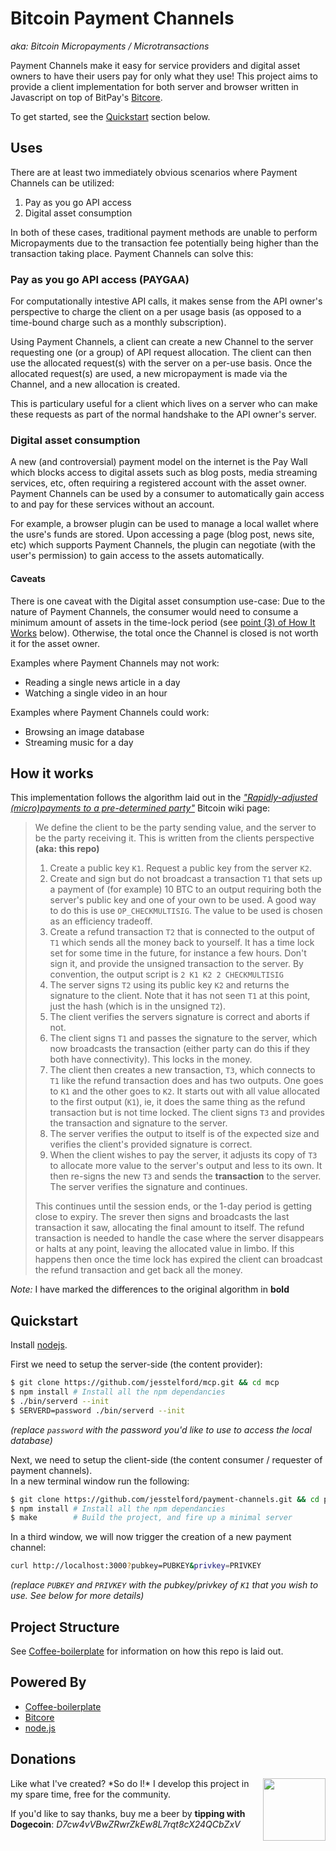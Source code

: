 # Bitcoin Payment Channels

*aka: Bitcoin Micropayments / Microtransactions*

Payment Channels make it easy for service providers and digital asset owners to
have their users pay for only what they use! This project aims to provide a
client implementation for both server and browser written in Javascript on top
of BitPay's [Bitcore](http://bitcore.io).

To get started, see the [Quickstart](#quickstart) section below.

## Uses

There are at least two immediately obvious scenarios where Payment Channels can
be utilized:

 1. Pay as you go API access
 2. Digital asset consumption

In both of these cases, traditional payment methods are unable to perform
Micropayments due to the transaction fee potentially being higher than the
transaction taking place. Payment Channels can solve this:

### Pay as you go API access (PAYGAA)

For computationally intestive API calls, it makes sense from the API owner's
perspective to charge the client on a per usage basis (as opposed to a
time-bound charge such as a monthly subscription).

Using Payment Channels, a client can create a new Channel to the server
requesting one (or a group) of API request allocation. The client can then
use the allocated request(s) with the server on a per-use basis. Once the
allocated request(s) are used, a new micropayment is made via the Channel, and a
new allocation is created.

This is particulary useful for a client which lives on a server who can make
these requests as part of the normal handshake to the API owner's server.

### Digital asset consumption

A new (and controversial) payment model on the internet is the Pay Wall which
blocks access to digital assets such as blog posts, media streaming services,
etc, often requiring a registered account with the asset owner. Payment Channels
can be used by a consumer to automatically gain access to and pay for these
services without an account.

For example, a browser plugin can be used to manage a local wallet where the
usre's funds are stored. Upon accessing a page (blog post, news site, etc) which
supports Payment Channels, the plugin can negotiate (with the user's permission)
to gain access to the assets automatically.

#### Caveats

There is one caveat with the Digital asset consumption use-case: Due to the
nature of Payment Channels, the consumer would need to consume a minimum amount
of assets in the time-lock period (see [point (3) of How It
Works](#how-it-works) below). Otherwise, the total once the Channel is closed is
not worth it for the asset owner.

Examples where Payment Channels may not work:

 * Reading a single news article in a day
 * Watching a single video in an hour

Examples where Payment Channels could work:

 * Browsing an image database
 * Streaming music for a day

## How it works

This implementation follows the algorithm laid out in the [*"Rapidly-adjusted (micro)payments to a pre-determined party"*](https://en.bitcoin.it/wiki/Contracts#Example_7:_Rapidly-adjusted_.28micro.29payments_to_a_pre-determined_party) Bitcoin wiki page:

> We define the client to be the party sending value, and the server to be the party receiving it. This is written from the clients perspective **(aka: this repo)**
> 
> 1. Create a public key `K1`. Request a public key from the server `K2`.
> 2. Create and sign but do not broadcast a transaction `T1` that sets up a payment of (for example) 10 BTC to an output requiring both the server's public key and one of your own to be used. A good way to do this is use `OP_CHECKMULTISIG`. The value to be used is chosen as an efficiency tradeoff.
> 3. Create a refund transaction `T2` that is connected to the output of `T1` which sends all the money back to yourself. It has a time lock set for some time in the future, for instance a few hours. Don't sign it, and provide the unsigned transaction to the server. By convention, the output script is `2 K1 K2 2 CHECKMULTISIG`
> 4. The server signs `T2` using its public key `K2` and returns the signature to the client. Note that it has not seen `T1` at this point, just the hash (which is in the unsigned `T2`).
> 5. The client verifies the servers signature is correct and aborts if not.
> 6. The client signs `T1` and passes the signature to the server, which now broadcasts the transaction (either party can do this if they both have connectivity). This locks in the money.
> 7. The client then creates a new transaction, `T3`, which connects to `T1` like the refund transaction does and has two outputs. One goes to `K1` and the other goes to `K2`. It starts out with all value allocated to the first output (`K1`), ie, it does the same thing as the refund transaction but is not time locked. The client signs `T3` and provides the transaction and signature to the server.
> 8. The server verifies the output to itself is of the expected size and verifies the client's provided signature is correct.
> 9. When the client wishes to pay the server, it adjusts its copy of `T3` to allocate more value to the server's output and less to its own. It then re-signs the new `T3` and sends the **transaction** to the server. The server verifies the signature and continues.
> 
> This continues until the session ends, or the 1-day period is getting close to expiry. The srever then signs and broadcasts the last transaction it saw, allocating the final amount to itself. The refund transaction is needed to handle the case where the server disappears or halts at any point, leaving the allocated value in limbo. If this happens then once the time lock has expired the client can broadcast the refund transaction and get back all the money.

*Note:* I have marked the differences to the original algorithm in **bold**

## Quickstart

Install [nodejs](http://nodejs.org/download/).

First we need to setup the server-side (the content provider):

```bash
$ git clone https://github.com/jesstelford/mcp.git && cd mcp
$ npm install # Install all the npm dependancies
$ ./bin/serverd --init
$ SERVERD=password ./bin/serverd --init
```

*(replace `password` with the password you'd like to use to access the local
database)*

Next, we need to setup the client-side (the content consumer / requester of
payment channels).  
In a new terminal window run the following:

```bash
$ git clone https://github.com/jesstelford/payment-channels.git && cd payment-channels
$ npm install # Install all the npm dependancies
$ make        # Build the project, and fire up a minimal server
```

In a third window, we will now trigger the creation of a new payment channel:

```bash
curl http://localhost:3000?pubkey=PUBKEY&privkey=PRIVKEY
```

*(replace `PUBKEY` and `PRIVKEY` with the pubkey/privkey of `K1` that you wish
to use. See below for more details)*

## Project Structure

See
[Coffee-boilerplate](http://github.com/jesstelford/coffee-boilerplate#project-structure)
for information on how this repo is laid out.

## Powered By

 * [Coffee-boilerplate](https://github.com/jesstelford/coffee-boilerplate)
 * [Bitcore](https://github.com/bitpay/bitcore)
 * [node.js](http://nodejs.org)

## Donations

<img src="http://dogecoin.com/imgs/dogecoin-300.png" width=100 height=100 align=right />
Like what I've created? *So do I!* I develop this project in my spare time, free for the community.

If you'd like to say thanks, buy me a beer by **tipping with Dogecoin**: *D7cw4vVBwZRwrZkEw8L7rqt8cX24QCbZxV*
